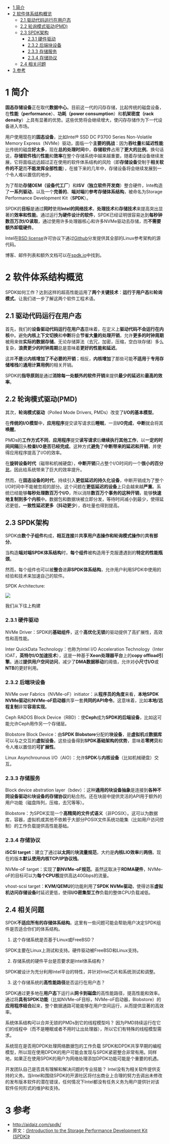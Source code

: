 
<!-- @import "[TOC]" {cmd="toc" depthFrom=1 depthTo=6 orderedList=false} -->

<!-- code_chunk_output -->

* [1 简介](#1-简介)
* [2 软件体系结构概览](#2-软件体系结构概览)
	* [2.1 驱动代码运行在用户态](#21-驱动代码运行在用户态)
	* [2.2 轮询模式驱动(PMD)](#22-轮询模式驱动pmd)
	* [2.3 SPDK架构](#23-spdk架构)
		* [2.3.1 硬件驱动](#231-硬件驱动)
		* [2.3.2 后端块设备](#232-后端块设备)
		* [2.3.3 存储服务](#233-存储服务)
		* [2.3.4 存储协议](#234-存储协议)
	* [2.4 相关问题](#24-相关问题)
* [3 参考](#3-参考)

<!-- /code_chunk_output -->

# 1 简介

**固态存储设备**正在取代**数据中心**。目前这一代的闪存存储，比起传统的磁盘设备，在**性能（performance**）、**功耗（power consumption**）和**机架密度（rack density**）上具有显著的优势。这些优势将会继续增大，使闪存存储作为下一代设备进入市场。

用户使用现在的**固态设备**，比如Intel® SSD DC P3700 Series Non\-Volatile Memory Express（NVMe）驱动，面临一个**主要的挑战**：因为**吞吐量**和**延迟性能**比传统的磁盘**好太多**，现在**总的处理时间**中，**存储软件**占用了**更大的比例**。换句话说，**存储软件栈**的**性能**和**效率**在整个存储系统中越来越重要。随着存储设备继续发展，它将面临远远超过正在使用的软件体系结构的风险（即**存储设备**受制于**相关软件的不足**而**不能发挥全部性能**），在接下来的几年中，存储设备将会继续发展到一个令人难以置信的地步。

为了帮助**存储OEM（设备代工厂**）和**ISV（独立软件开发商**）整合硬件，Inte构造了**一系列驱动**，以及一个**完善的**、**端对端**的**参考存储体系结构**，被命名为Storage Performance Development Kit（**SPDK**）。

SPDK的**目标**是通过**同时**使用**Intel的网络技术**，**处理技术**和**存储技术**来提高突出显著的**效率和性能**。通过运行**为硬件设计的软件**，SPDK已经证明很容易达到**每秒钟数百万次I/O读取**，通过使用许多处理器核心和许多NVMe驱动去存储，而**不需要额外卸载硬件**。

Intel在[BSD license](https://github.com/spdk/spdk/blob/master/LICENSE)许可协议下通过[Github](https://github.com/spdk)分发提供其全部的Linux参考架构的源代码。

博客、邮件列表和额外文档可以在[spdk.io](http://www.spdk.io/)中找到。

# 2 软件体系结构概览

SPDK如何工作？达到这样的超高性能运用了**两个关键技术**：**运行于用户态**和**轮询模式**。让我们进一步了解这两个软件工程术语。

## 2.1 驱动代码运行在用户态

首先，我们的**设备驱动代码运行在用户态**意味着，在定义上**驱动代码不会运行在内核**中。避免**内核上下文切换**和**中断**将会**节省大量的处理开销**，允许**更多的时钟周期**被用来做**实际的数据存储**。无论存储算法（去冗，加密，压缩，空白块存储）多么复杂，**浪费更少的时钟周期**总是意味着**更好的性能和延迟**。

这并**不是**说**内核增加了不必要的开销**；相反，**内核增加**了那些可能**不适用**于**专用存储堆栈**的**通用计算用例**的相关开销。

SPDK的**指导原则**是通过**消除每一处额外的软件开销**来提供**最少的延迟**和**最高的效率**。

## 2.2 轮询模式驱动(PMD)

其次，**轮询模式驱动**（Polled Mode Drivers, PMDs）改变了**I/O的基本模型**。

在**传统的I/O模型**中，**应用程序**提交读写请求后**睡眠**，一旦**I/O完成**，**中断**就会将其**唤醒**。

PMDs的**工作方式不同**，**应用程序**提交**读写请求**后**继续执行其他工作**，以**一定的时间间隔**回头**检查I/O是否已经完成**。这种方式**避免**了**中断带来的延迟和开销**，并使得应用程序提高了I/O的效率。

在**旋转设备时代**（磁带和机械硬盘），**中断开销**只占整个I/O时间的一个**很小的百分比**，因此给系统带来了巨大的效率提升。

然而，在**固态设备的时代**，持续引入**更低延迟的持久化设备**，中断开销成为了整个I/O时间中不能被忽视的部分。这个问题在**更低延迟的设备**上只会越来越**严重**。系统已经能够**每秒处理数百万个I/O**，所以消除**数百万个事务的这种开销**，能够**快速地复制到多个内核**中。数据包和数据块被立即分发，等待时间减小到最少，使得延迟更低，**一致性延迟更多（抖动更少**），吞吐量也得到提高。

## 2.3 SPDK架构

SPDK由**数个子组件**构成，**相互连接**并**共享用户态操作和轮询模式操作**的**共有部分**。

当构造**端对端SPDK体系结构**时，**每个组件**被构造用于克服遭遇到的**特定的性能瓶颈**。

然而，每个组件也可以被**整合**进**非SPDK体系结构**，允许用户利用SPDK中使用的经验和技术来加速自己的软件。

SPDK Architecture:

![](./images/2019-06-19-09-47-02.png)

我们从下往上构建

### 2.3.1 硬件驱动

NVMe Driver：SPDK的**基础组件**，这个**高优化无锁**的驱动提供了高扩展性，高效性和高性能。

Inter QuickData Technology：也称为Intel I/O Acceleration Technology（Inter IOAT，**英特尔I/O加速技术**），这是一种基于**Xeon处理器平台**上的**copy offload引擎**。通过**提供用户空间访问**，减少了**DMA数据移动**的阈值，允许对**小尺寸I/O**或**NTB**的更好利用。

### 2.3.2 后端块设备

NVMe over Fabrics（NVMe\-oF）initiator：从**程序员的角度**来看，**本地SPDK NVMe驱动**和**NVMe\-oF启动器**共享一套**共同的API命令**。这意味着，比如**本地/远程复制**非常**容易实现**。

Ceph RADOS Block Device（RBD）：使**Ceph**成为**SPDK的后端设备**，比如这可能允许Ceph用作另一个存储层。

Blobstore Block Device：由**SPDK Blobstore**分配的**块设备**，是**虚拟机**或**数据库**可以与之交互的**虚拟设备**。这些设备得到**SPDK基础架构的优势**，意味着**零拷贝**和令人难以置信的**可扩展性**。

Linux Asynchrounous I/O（AIO）：允许**SPDK**与**内核设备**（比如机械硬盘）交互。

### 2.3.3 存储服务

Block device abstration layer（bdev）：这种**通用的块设备抽象**是连接到**各种不同设备驱动**和**块设备的存储协议**的粘合剂。还在块层中提供灵活的API用于额外的用户功能（磁盘阵列，压缩，去冗等等）。

Blobstore：为SPDK实现一个**高精简的文件式语义**（非POSIX）。这可以为数据库，容器，虚拟机或其他不依赖于大部分POSIX文件系统功能集（比如用户访问控制）的工作负载提供高性能基础。

### 2.3.4 存储协议

**iSCSI target**：建立了通过**以太网**的**块流量规范**，大约是**内核LIO效率**的**两倍**。现在的版本**默认使用内核TCP/IP协议栈**。

NVMe\-oF target：实现了**新NVMe\-oF规范**。虽然这取决于**RDMA硬件**，NVMe\-oF的目标可以为**每个CPU核**提供高达40Gbps的流量。

vhost\-scsi target：**KVM/QEMU**的功能利用了**SPDK NVMe驱动**，使得访客**虚拟机访问存储设备**时延迟更低，使得**I/O密集型工作**负载的整体CPU负载减低。

## 2.4 相关问题

SPDK**不适应所有的存储体系结构**。这里有一些问题可能会帮助用户决定SPDK组件是否适合你们的体系结构。

1. 这个存储系统是否基于Linux或FreeBSD？

SPDK主要在Linux上测试和支持。硬件驱动被FreeBSD和Linux支持。

2. 存储系统的硬件平台是否要求是Intel体系结构？

SPDK被设计为充分利用Intel平台的特性，并针对Intel芯片和系统测试和调整。

3. 这个存储系统的**高性能路径**是否运行在用户态？

SPDK通过更多地在**用户态**下运行从**网卡到磁盘**的高性能路径，提高性能和效率。通过将**具有SPDK功能**（比如NVMe\-oF目标，NVMe\-oF启动器，Blobstore）的**应用程序结合**起来，整个数据通路可能能够在用户空间运行，从而提供显著的高效率。

系统体系结构可以合并无锁的PMDs到它的线程模型吗？
因为PMD持续运行在它们的线程中（而不是睡眠或者不用时让出处理器），所以它们有特殊的线程模型需求。

系统现在是否用DPDK处理网络数据包的工作负载
SPDK和DPDK共享早期的编程模型，所以现在使用DPDK的用户可能会发现与SPDK紧密整合非常有用。同样地，如果正在使用SPDK的用户为网络处理添加DPDK功能可能是个重要的机遇。

开发团队自己是否具有理解和解决问题的专业技能？
Intel没有为相关软件提供支持的义务。当Intel和围绕SPDK的开源社区将付出商业上合理的努力去调出未修改的发布版本软件的潜在错误，任何情况下Intel都没有任务义务为用户提供针对该软件任何形式的维护和支持。

# 3 参考

- http://aidaiz.com/spdk/
- 原文：[《Introduction to the Storage Performance Development Kit (SPDK)》](https://software.intel.com/en-us/articles/introduction-to-the-storage-performance-development-kit-spdk)